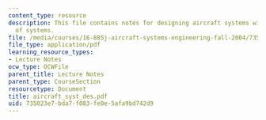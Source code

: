 ```yaml
---
content_type: resource
description: This file contains notes for designing aircraft systems within systems
  of systems.
file: /media/courses/16-885j-aircraft-systems-engineering-fall-2004/735023e7bda7f083fe0e5afa9bd742d9_aircraft_syst_des.pdf
file_type: application/pdf
learning_resource_types:
- Lecture Notes
ocw_type: OCWFile
parent_title: Lecture Notes
parent_type: CourseSection
resourcetype: Document
title: aircraft_syst_des.pdf
uid: 735023e7-bda7-f083-fe0e-5afa9bd742d9
---
```

